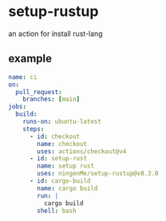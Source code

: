 # setup-rustup
an action for install rust-lang

## example

```yaml
name: ci
on:
  pull_request:
    branches: [main]
jobs:
  build:
    runs-on: ubuntu-latest
    steps:
      - id: checkout
        name: checkout
        uses: actions/checkout@v4
      - id: setup-rust
        name: setup rust
        uses: ningenMe/setup-rustup@v0.3.0
      - id: cargo-build
        name: cargo build
        run: |
          cargo build
        shell: bash

```
